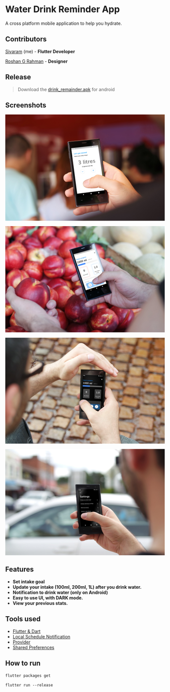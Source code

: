 # Water Drink Reminder App

A cross platform mobile application to help you hydrate.

## Contributors

[Sivaram](https://github.com/ThalapathySiva) (me) - **Flutter Developer**

[Roshan G Rahman](http://github.com/roshanrahman) - **Designer**

## Release

> Download the [drink_remainder.apk](https://drive.google.com/open?id=1qZ9jI_xqHRZCzqVWSs90grEAJIz7RunG) for android

## Screenshots

![](github_assets/four.jpg)


![](github_assets/three.jpg)


![](github_assets/one.png)


![](github_assets/two.png)

## Features
- **Set intake goal**
- **Update your intake (100ml, 200ml, 1L) after you drink water.**
- **Notification to drink water (only on Android)**
- **Easy to use UI, with DARK mode.**
- **View your previous stats.**

## Tools used
- [Flutter & Dart](http://flutter.dev)
- [Local Schedule Notification](https://pub.dev/packages/local_notifications)
- [Provider](https://pub.dev/packages/provider)
- [Shared Preferences](https://pub.dev/packages/shared_preferences)

## How to run
```
flutter packages get
```

```
flutter run --release
```
